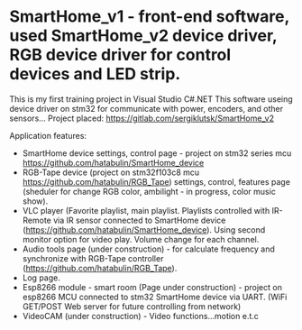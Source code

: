 # SmartHome_v1 - front-end software, used SmartHome_v2 device driver, RGB device driver for control devices and LED strip.

This is my first training project in Visual Studio C#.NET
This software useing device driver on stm32 for communicate with power, encoders, and other sensors... Project placed: https://gitlab.com/sergiklutsk/SmartHome_v2

Application features:
- SmartHome device settings, control page - project on stm32 series mcu https://github.com/hatabulin/SmartHome_device
- RGB-Tape device (project on stm32f103c8 mcu https://github.com/hatabulin/RGB_Tape) settings, control, features page (sheduler for change RGB color, ambilight - in progress, color music show).
- VLC player (Favorite playlist, main playlist. Playlists controlled with IR-Remote via IR sensor connected to SmartHome device (https://github.com/hatabulin/SmartHome_device). Using second monitor option for video play. Volume change for each channel.
- Audio tools page (under construction) - for calculate frequency and synchronize with RGB-Tape controller (https://github.com/hatabulin/RGB_Tape).
- Log page.
- Esp8266 module - smart room (Page under construction) - project on esp8266 MCU connected to stm32 SmartHome device via UART. (WiFi GET/POST Web server for future controlling from network)
- VideoCAM (under construction) - Video functions...motion e.t.c
